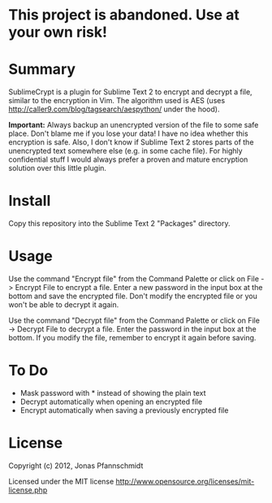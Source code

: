 # This project is abandoned. Use at your own risk!

Summary
=======

SublimeCrypt is a plugin for Sublime Text 2 to encrypt and decrypt a file, similar to the encryption in Vim. The algorithm used is AES (uses http://caller9.com/blog/tagsearch/aespython/ under the hood).

__Important:__ Always backup an unencrypted version of the file to some safe place. Don't blame me if you lose your data! I have no idea whether this encryption is safe. Also, I don't know if Sublime Text 2 stores parts of the unencrypted 
text somewhere else (e.g. in some cache file). For highly confidential stuff I would always prefer a proven and mature 
encryption solution over this little plugin.

Install
=======

Copy this repository into the Sublime Text 2 "Packages" directory.

Usage
=====

Use the command "Encrypt file" from the Command Palette or click on File -> Encrypt File to encrypt a file. Enter a new password in the input box at the bottom and save the encrypted file. Don't modify the encrypted file or you won't be able to decrypt it again.

Use the command "Decrypt file" from the Command Palette or click on File -> Decrypt File to decrypt a file. Enter the password in the input box at the bottom. If you modify the file, remember to encrypt it again before saving.

To Do
=====

-   Mask password with * instead of showing the plain text
-   Decrypt automatically when opening an encrypted file
-   Encrypt automatically when saving a previously encrypted file

License
=======

Copyright (c) 2012, Jonas Pfannschmidt

Licensed under the MIT license http://www.opensource.org/licenses/mit-license.php
